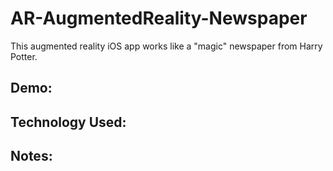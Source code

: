 # AR-AugmentedReality-Newspaper
This augmented reality iOS app works like a "magic" newspaper from Harry Potter.

## Demo:

## Technology Used:

## Notes:
